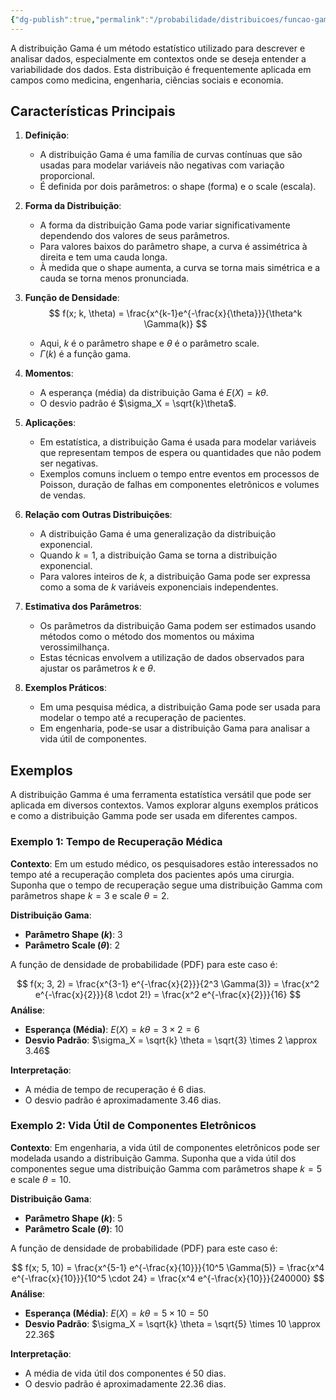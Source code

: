 ```yaml
---
{"dg-publish":true,"permalink":"/probabilidade/distribuicoes/funcao-gama/","created":"2025-05-20T09:27:27.975-03:00"}
---
```



A distribuição Gama é um método estatístico utilizado para descrever e analisar dados, especialmente em contextos onde se deseja entender a variabilidade dos dados. Esta distribuição é frequentemente aplicada em campos como medicina, engenharia, ciências sociais e economia.

## Características Principais

1. **Definição**:
   - A distribuição Gama é uma família de curvas contínuas que são usadas para modelar variáveis não negativas com variação proporcional.
   - É definida por dois parâmetros: o shape (forma) e o scale (escala).

2. **Forma da Distribuição**:
   - A forma da distribuição Gama pode variar significativamente dependendo dos valores de seus parâmetros.
   - Para valores baixos do parâmetro shape, a curva é assimétrica à direita e tem uma cauda longa.
   - À medida que o shape aumenta, a curva se torna mais simétrica e a cauda se torna menos pronunciada.

3. **Função de Densidade**:
$$
   f(x; k, \theta) = \frac{x^{k-1}e^{-\frac{x}{\theta}}}{\theta^k \Gamma(k)}
$$
   - Aqui, $k$ é o parâmetro shape e $\theta$ é o parâmetro scale.
   - $\Gamma(k)$ é a função gama.

4. **Momentos**:
   - A esperança (média) da distribuição Gama é $E(X) = k\theta$.
   - O desvio padrão é $\sigma_X = \sqrt{k}\theta$.

5. **Aplicações**:
   - Em estatística, a distribuição Gama é usada para modelar variáveis que representam tempos de espera ou quantidades que não podem ser negativas.
   - Exemplos comuns incluem o tempo entre eventos em processos de Poisson, duração de falhas em componentes eletrônicos e volumes de vendas.

6. **Relação com Outras Distribuições**:
   - A distribuição Gama é uma generalização da distribuição exponencial.
   - Quando $k = 1$, a distribuição Gama se torna a distribuição exponencial.
   - Para valores inteiros de $k$, a distribuição Gama pode ser expressa como a soma de $k$ variáveis exponenciais independentes.

7. **Estimativa dos Parâmetros**:
   - Os parâmetros da distribuição Gama podem ser estimados usando métodos como o método dos momentos ou máxima verossimilhança.
   - Estas técnicas envolvem a utilização de dados observados para ajustar os parâmetros $k$ e $\theta$.

8. **Exemplos Práticos**:
   - Em uma pesquisa médica, a distribuição Gama pode ser usada para modelar o tempo até a recuperação de pacientes.
   - Em engenharia, pode-se usar a distribuição Gama para analisar a vida útil de componentes.

## Exemplos

A distribuição Gamma é uma ferramenta estatística versátil que pode ser aplicada em diversos contextos. Vamos explorar alguns exemplos práticos e como a distribuição Gamma pode ser usada em diferentes campos.

### Exemplo 1: Tempo de Recuperação Médica

**Contexto**: Em um estudo médico, os pesquisadores estão interessados no tempo até a recuperação completa dos pacientes após uma cirurgia. Suponha que o tempo de recuperação segue uma distribuição Gamma com parâmetros shape $k = 3$ e scale $\theta = 2$.

**Distribuição Gama**:
- **Parâmetro Shape ($k$)**: 3
- **Parâmetro Scale ($\theta$)**: 2

A função de densidade de probabilidade (PDF) para este caso é:

$$
f(x; 3, 2) = \frac{x^{3-1} e^{-\frac{x}{2}}}{2^3 \Gamma(3)} = \frac{x^2 e^{-\frac{x}{2}}}{8 \cdot 2!} = \frac{x^2 e^{-\frac{x}{2}}}{16}
$$
**Análise**:
- **Esperança (Média)**: $E(X) = k \theta = 3 \times 2 = 6$
- **Desvio Padrão**: $\sigma_X = \sqrt{k} \theta = \sqrt{3} \times 2 \approx 3.46$

**Interpretação**:
- A média de tempo de recuperação é 6 dias.
- O desvio padrão é aproximadamente 3.46 dias.

### Exemplo 2: Vida Útil de Componentes Eletrônicos

**Contexto**: Em engenharia, a vida útil de componentes eletrônicos pode ser modelada usando a distribuição Gamma. Suponha que a vida útil dos componentes segue uma distribuição Gamma com parâmetros shape $k = 5$ e scale $\theta = 10$.

**Distribuição Gama**:
- **Parâmetro Shape ($k$)**: 5
- **Parâmetro Scale ($\theta$)**: 10

A função de densidade de probabilidade (PDF) para este caso é:

$$
f(x; 5, 10) = \frac{x^{5-1} e^{-\frac{x}{10}}}{10^5 \Gamma(5)} = \frac{x^4 e^{-\frac{x}{10}}}{10^5 \cdot 24} = \frac{x^4 e^{-\frac{x}{10}}}{240000}
$$
**Análise**:
- **Esperança (Média)**: $E(X) = k \theta = 5 \times 10 = 50$
- **Desvio Padrão**: $\sigma_X = \sqrt{k} \theta = \sqrt{5} \times 10 \approx 22.36$

**Interpretação**:
- A média de vida útil dos componentes é 50 dias.
- O desvio padrão é aproximadamente 22.36 dias.
